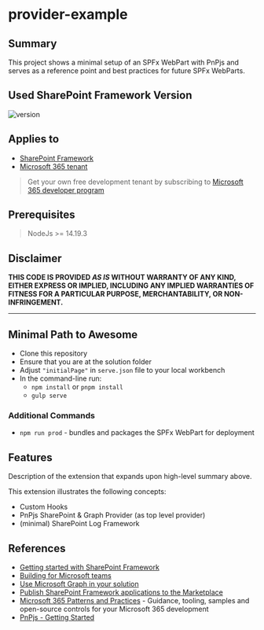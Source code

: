 # provider-example

## Summary

This project shows a minimal setup of an SPFx WebPart with PnPjs and serves as a reference point and best practices for future SPFx WebParts.

## Used SharePoint Framework Version

![version](https://img.shields.io/badge/version-1.13-green.svg)

## Applies to

- [SharePoint Framework](https://aka.ms/spfx)
- [Microsoft 365 tenant](https://docs.microsoft.com/en-us/sharepoint/dev/spfx/set-up-your-developer-tenant)

> Get your own free development tenant by subscribing to [Microsoft 365 developer program](http://aka.ms/o365devprogram)

## Prerequisites

> NodeJs >= 14.19.3

## Disclaimer

**THIS CODE IS PROVIDED _AS IS_ WITHOUT WARRANTY OF ANY KIND, EITHER EXPRESS OR IMPLIED, INCLUDING ANY IMPLIED WARRANTIES OF FITNESS FOR A PARTICULAR PURPOSE, MERCHANTABILITY, OR NON-INFRINGEMENT.**

---

## Minimal Path to Awesome

- Clone this repository
- Ensure that you are at the solution folder
- Adjust ```"initialPage"``` in ```serve.json``` file to your local workbench
- In the command-line run:
  - ```npm install``` or ```pnpm install```
  - ```gulp serve```

### Additional Commands
- ```npm run prod``` - bundles and packages the SPFx WebPart for deployment

## Features

Description of the extension that expands upon high-level summary above.

This extension illustrates the following concepts:

- Custom Hooks
- PnPjs SharePoint & Graph Provider (as top level provider)
- (minimal) SharePoint Log Framework

## References

- [Getting started with SharePoint Framework](https://docs.microsoft.com/en-us/sharepoint/dev/spfx/set-up-your-developer-tenant)
- [Building for Microsoft teams](https://docs.microsoft.com/en-us/sharepoint/dev/spfx/build-for-teams-overview)
- [Use Microsoft Graph in your solution](https://docs.microsoft.com/en-us/sharepoint/dev/spfx/web-parts/get-started/using-microsoft-graph-apis)
- [Publish SharePoint Framework applications to the Marketplace](https://docs.microsoft.com/en-us/sharepoint/dev/spfx/publish-to-marketplace-overview)
- [Microsoft 365 Patterns and Practices](https://aka.ms/m365pnp) - Guidance, tooling, samples and open-source controls for your Microsoft 365 development
- [PnPjs - Getting Started](https://pnp.github.io/pnpjs/getting-started/)
